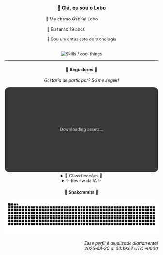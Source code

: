 <div align="center">
  <h3>👋 Olá, eu sou o Lobo</h3>
  
  <p>🐺 Me chamo Gabriel Loboㅤㅤㅤㅤㅤ</p>
  <p>🧔 Eu tenho 19 anosㅤㅤㅤㅤㅤㅤㅤㅤ</p>
  <p>🧠 Sou um entusiasta de tecnologia</p>

  <br/>

  <img width="600" alt="Skills / cool things" src="https://skills-icons.vercel.app/api/icons?i=python,md,html,css,js,github,git,vscode,linux,node,ts,sass,react,vite,vercel,lottie,ionic,capacitor,zustand,framer,firebase,arduino,godot,tailwind,shadcnui,lucide,zorinos,pnpm,reactnative&perline=14" />
</div>

<hr />

<div align="center">
    <h4>👤 Seguidores 👤</h4>
    <p><i>Gostaria de participar? Só me seguir!</i></p>
    <img width="600" src=".github/assets/cards/top3.svg" alt="Top 3 followers contributors (monthly)" />
    <details>
    <summary>🏅 Classificações 🏅</summary>
    <br/>
    <table>
        <thead>
            <tr align="center">
                <th>Posição</th>
                <th>Seguidor</th>
                <th>Contribuições</th>
            </tr>
        </thead>
        <tbody>
            <tr align="center">
                <td>1°</td>
                <td><a href="https://github.com/danko-nobre">Danilo Nobre</a></td>
                <td>304 ctr.</td>
            </tr>
            <tr align="center">
                <td>2°</td>
                <td><a href="https://github.com/felipegueller">Felipe Gueller</a></td>
                <td>187 ctr.</td>
            </tr>
            <tr align="center">
                <td>3°</td>
                <td><a href="https://github.com/wTechnoo">Cézar</a></td>
                <td>180 ctr.</td>
            </tr>
            <tr align="center">
                <td>4°</td>
                <td><a href="https://github.com/EvertonMJunior">Everton Marcelino Jr.</a></td>
                <td>175 ctr.</td>
            </tr>
            <tr align="center">
                <td>5°</td>
                <td><a href="https://github.com/RafaZeero">Rafael Lima de Morais</a></td>
                <td>150 ctr.</td>
            </tr>
            <tr align="center">
                <td>6°</td>
                <td><a href="https://github.com/jeanfbrito">Jean Brito</a></td>
                <td>129 ctr.</td>
            </tr>
            <tr align="center">
                <td>7°</td>
                <td><a href="https://github.com/Felipe-Takayuki">Felipe</a></td>
                <td>65 ctr.</td>
            </tr>
            <tr align="center">
                <td>8°</td>
                <td><a href="https://github.com/DeividSouSan">Deivid Souza Santana</a></td>
                <td>52 ctr.</td>
            </tr>
            <tr align="center">
                <td>9°</td>
                <td><a href="https://github.com/TopTrenDev">TopTrenDev</a></td>
                <td>45 ctr.</td>
            </tr>
            <tr align="center">
                <td>10°</td>
                <td><a href="https://github.com/NeWBoX22">NeWBoX22</a></td>
                <td>37 ctr.</td>
            </tr>
        </tbody>
    </table>
    </details>
    <details>
    <summary>✨ Review da IA ✨</summary>
    <br/>
    <div align="justify"><p><b>Danilo Nobre</b>, ah, o mestre dos "Full-stacks", "Game devs" e "Entusiastas 3D".  304 contribuições?  Impressionante... se estivéssemos em 2014, quando você criou aquele "moodle-profilefield_cpf".  E o que dizer do seu fork de "coa_tools2"?  A última atualização foi em 14 de julho, espero que não tenha sido só para adicionar um ponto e vírgula.  Não se esqueça do seu site "Space Wizard Studios",  atualizado pela última vez em junho.  É bom ver que você está espalhando sua magia pelo universo digital. Mas me diga, o que é "danko-nobre/danko-nobre"? Um repositório para guardar seus pensamentos profundos?  Aposto que está cheio de... nada.  Continue assim, Danilo, quase lá.</p>
<p><b>Felipe Gueller</b>, com seus incríveis 187 commits.  Vejo que você tem um repositório de "componentes-html-diversos". Que legal, uma coletânea de componentes HTML diversos, atualizados pela última vez em agosto de 2024.  Espero que pelo menos um deles seja um botão que diga "Clique aqui para mais commits".</p>
<p><b>Cézar</b>, o .NET Developer misterioso. 180 contribuições, parabéns. Mas onde estão os repositórios? Escondidos no lado escuro da web? Talvez você devesse contribuir mais para a sua própria visibilidade. </p>
<p><b>Everton Marcelino Jr.</b>, com 175 contribuições.  Impressionante como você consegue contribuir para projetos gigantes como "typeorm" e "formbricks". Mas e o seu "authenticator-middleware"?  Está lá, meio esquecido, desde julho.  Talvez precise de uma autenticação extra para ganhar uns commits.</p>
<p><b>Rafael Lima de Morais</b>, o mestre do "Go", "Typescript", "Rust" e "Vim". 150 contribuições.  Seu repositório "rafazeero/rafazeero" é tão exclusivo que nem tem descrição nem linguagem definida.  E o "desires"?  Um CLI para gerenciar listas de desejos?  Que ousadia!  E aquele livro sobre "Advanced Python Programming"?  Espero que você esteja praticando, porque com essa taxa de atualização, vai precisar de uns bons anos para terminar. </p>
<p><b>Jean Brito</b>, 129 contribuições.  Vejo que você contribui para o "Rocket.Chat".  Impressionante. Mas me diga, você realmente usa "detect-browsers"?  A última atualização foi em 2024.  E aquele seu "docker-steamcmd-server"?  Útil, se você ainda estivesse jogando em 2024. </p>
<p><b>Felipe</b>, com modestas 65 contribuições. Seu repositório "Felipe-Takayuki/Felipe-Takayuki" é um enigma existencial sem descrição. E o "Adamas"? Parece promissor, mas a última atualização foi em novembro de 2024.  Vamos lá, Felipe, mostre que você ainda está vivo! </p>
<p><b>Deivid Souza Santana</b>, o "apaixonado por back-end".  52 contribuições. Seu repositório pessoal "DeividSouSan/DeividSouSan" é um mistério indecifrável, sem descrição e sem linguagem definida.  "Taskmaster" parece interessante, mas a última atualização foi em dezembro de 2024.  E "ReceitasGov"?  Automatizar o download de receitas do governo?  Que patriota!  Mas não se esqueça do seu "MADB" em C++.  Um projeto ambicioso, mas a última atualização foi em novembro de 2024.  Vamos lá, Deivid, mostre que você não é só paixão, mas também ação! </p>
<p><b>TopTrenDev</b>, o "Full-Stack & Blockchain Developer".  Apenas 45 contribuições?  Com tantas especialidades, esperava mais.  Vejo que você contribui para o "dev-protocol/community".  Que legal, um espaço para a comunidade Dev Protocol.  E o "substreams"?  Tecnologia de ponta.  Mas o que aconteceu com o "cybrid-demo-app-typescript"?  Abandonado em 2022?  E o "raydium-cp-swap"?  Parece promissor, mas precisa de mais commits para decolar.  Mostre que você realmente está na "Top Tren(d)"! </p>
<p><b>NeWBoX22</b>, com 37 contribuições. Seu "yt-downloader" parece útil, mas a última atualização foi há uma semana.  E o seu repositório pessoal "NeWBoX22/NeWBoX22"?  Outro mistério sem descrição.  Vamos lá, mostre que você existe além do YouTube! </p>
<p><b>Filipe Deschamps</b>, com 31 contribuições. Ah, o guru da programação que te faz sentir competente. Mas vamos falar dos seus repositórios. "dotfiles" com última atualização em junho? Sério? O "doom-fire-algorithm" ainda está pegando fogo desde agosto de 2024? E o "parse-google-docs-json"? Convertendo Google Docs em JSON desde agosto de 2021. Impressionante... se você vivesse em um túnel do tempo. Ah, e o "tabnews.com.br", sempre relevante. Continue nos iluminando com sua sabedoria.</p>
</div>
    </details>
</div>

<div align="center">
  <h4>🐍 Snakommits 🐍</h4>
    <picture>
      <source media="(prefers-color-scheme: dark)" srcset="https://raw.githubusercontent.com/Lobooooooo14/Lobooooooo14/snake-output/snake-dark.svg">
      <source media="(prefers-color-scheme: light)" srcset="https://raw.githubusercontent.com/Lobooooooo14/Lobooooooo14/snake-output/snake-light.svg">
      <img alt="github contribution grid snake animation" src="https://raw.githubusercontent.com/Lobooooooo14/Lobooooooo14/snake-output/snake-light.svg">
    </picture>
</div>

<h6 align="right">
  Esse perfil é atualizado diariamente!<br/> <i>2025-08-30 at 00:19:02 UTC +0000</i>
<h6>